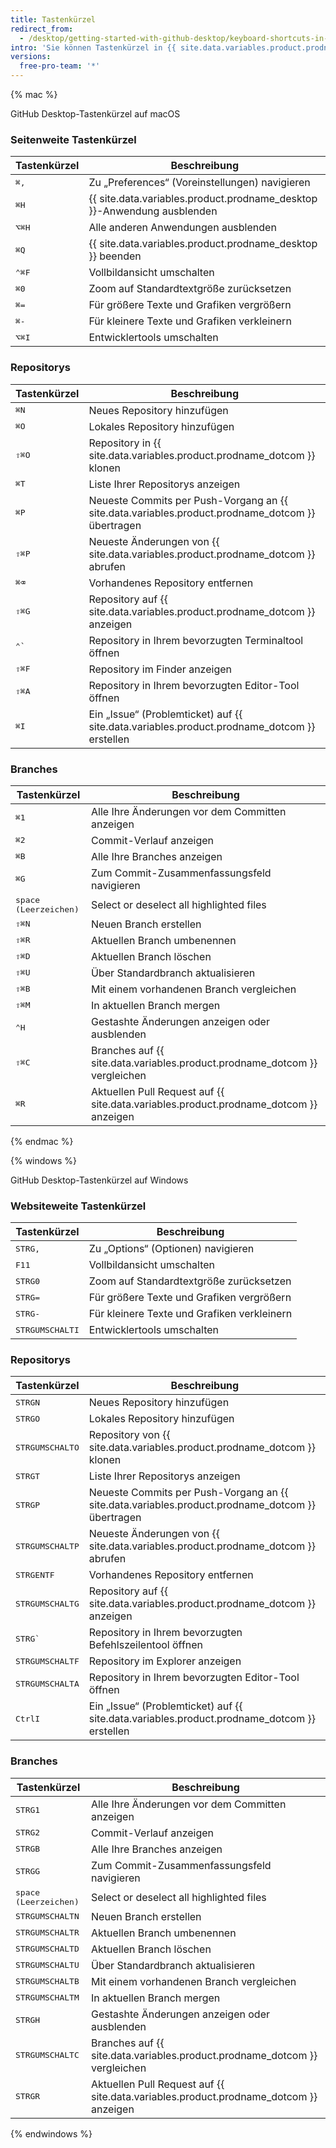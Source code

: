 ```yaml
---
title: Tastenkürzel
redirect_from:
  - /desktop/getting-started-with-github-desktop/keyboard-shortcuts-in-github-desktop/
intro: 'Sie können Tastenkürzel in {{ site.data.variables.product.prodname_desktop }} verwenden.'
versions:
  free-pro-team: '*'
---
```


{% mac %}

GitHub Desktop-Tastenkürzel auf macOS

### Seitenweite Tastenkürzel

| Tastenkürzel                         | Beschreibung                                                            |
| ------------------------------------ | ----------------------------------------------------------------------- |
| <kbd>⌘</kbd><kbd>,</kbd>             | Zu „Preferences“ (Voreinstellungen) navigieren                          |
| <kbd>⌘</kbd><kbd>H</kbd>             | {{ site.data.variables.product.prodname_desktop }}-Anwendung ausblenden |
| <kbd>⌥</kbd><kbd>⌘</kbd><kbd>H</kbd> | Alle anderen Anwendungen ausblenden                                     |
| <kbd>⌘</kbd><kbd>Q</kbd>             | {{ site.data.variables.product.prodname_desktop }} beenden              |
| <kbd>⌃</kbd><kbd>⌘</kbd><kbd>F</kbd> | Vollbildansicht umschalten                                              |
| <kbd>⌘</kbd><kbd>0</kbd>             | Zoom auf Standardtextgröße zurücksetzen                                 |
| <kbd>⌘</kbd><kbd>=</kbd>             | Für größere Texte und Grafiken vergrößern                               |
| <kbd>⌘</kbd><kbd>-</kbd>             | Für kleinere Texte und Grafiken verkleinern                             |
| <kbd>⌥</kbd><kbd>⌘</kbd><kbd>I</kbd> | Entwicklertools umschalten                                              |

### Repositorys

| Tastenkürzel                         | Beschreibung                                                                                     |
| ------------------------------------ | ------------------------------------------------------------------------------------------------ |
| <kbd>⌘</kbd><kbd>N</kbd>             | Neues Repository hinzufügen                                                                      |
| <kbd>⌘</kbd><kbd>O</kbd>             | Lokales Repository hinzufügen                                                                    |
| <kbd>⇧</kbd><kbd>⌘</kbd><kbd>O</kbd> | Repository in {{ site.data.variables.product.prodname_dotcom }} klonen                           |
| <kbd>⌘</kbd><kbd>T</kbd>             | Liste Ihrer Repositorys anzeigen                                                                 |
| <kbd>⌘</kbd><kbd>P</kbd>             | Neueste Commits per Push-Vorgang an {{ site.data.variables.product.prodname_dotcom }} übertragen |
| <kbd>⇧</kbd><kbd>⌘</kbd><kbd>P</kbd> | Neueste Änderungen von {{ site.data.variables.product.prodname_dotcom }} abrufen                 |
| <kbd>⌘</kbd><kbd>⌫</kbd>             | Vorhandenes Repository entfernen                                                                 |
| <kbd>⇧</kbd><kbd>⌘</kbd><kbd>G</kbd> | Repository auf {{ site.data.variables.product.prodname_dotcom }} anzeigen                        |
| <kbd>⌃</kbd><kbd>&grave;</kbd>       | Repository in Ihrem bevorzugten Terminaltool öffnen                                              |
| <kbd>⇧</kbd><kbd>⌘</kbd><kbd>F</kbd> | Repository im Finder anzeigen                                                                    |
| <kbd>⇧</kbd><kbd>⌘</kbd><kbd>A</kbd> | Repository in Ihrem bevorzugten Editor-Tool öffnen                                               |
| <kbd>⌘</kbd><kbd>I</kbd>             | Ein „Issue“ (Problemticket) auf {{ site.data.variables.product.prodname_dotcom }} erstellen      |

### Branches

| Tastenkürzel                         | Beschreibung                                                                          |
| ------------------------------------ | ------------------------------------------------------------------------------------- |
| <kbd>⌘</kbd><kbd>1</kbd>             | Alle Ihre Änderungen vor dem Committen anzeigen                                       |
| <kbd>⌘</kbd><kbd>2</kbd>             | Commit-Verlauf anzeigen                                                               |
| <kbd>⌘</kbd><kbd>B</kbd>             | Alle Ihre Branches anzeigen                                                           |
| <kbd>⌘</kbd><kbd>G</kbd>             | Zum Commit-Zusammenfassungsfeld navigieren                                            |
| <kbd>space (Leerzeichen)</kbd>       | Select or deselect all highlighted files                                              |
| <kbd>⇧</kbd><kbd>⌘</kbd><kbd>N</kbd> | Neuen Branch erstellen                                                                |
| <kbd>⇧</kbd><kbd>⌘</kbd><kbd>R</kbd> | Aktuellen Branch umbenennen                                                           |
| <kbd>⇧</kbd><kbd>⌘</kbd><kbd>D</kbd> | Aktuellen Branch löschen                                                              |
| <kbd>⇧</kbd><kbd>⌘</kbd><kbd>U</kbd> | Über Standardbranch aktualisieren                                                     |
| <kbd>⇧</kbd><kbd>⌘</kbd><kbd>B</kbd> | Mit einem vorhandenen Branch vergleichen                                              |
| <kbd>⇧</kbd><kbd>⌘</kbd><kbd>M</kbd> | In aktuellen Branch mergen                                                            |
| <kbd>⌃</kbd><kbd>H</kbd>             | Gestashte Änderungen anzeigen oder ausblenden                                         |
| <kbd>⇧</kbd><kbd>⌘</kbd><kbd>C</kbd> | Branches auf {{ site.data.variables.product.prodname_dotcom }} vergleichen            |
| <kbd>⌘</kbd><kbd>R</kbd>             | Aktuellen Pull Request auf {{ site.data.variables.product.prodname_dotcom }} anzeigen |

{% endmac %}

{% windows %}

GitHub Desktop-Tastenkürzel auf Windows

### Websiteweite Tastenkürzel

| Tastenkürzel                                   | Beschreibung                                |
| ---------------------------------------------- | ------------------------------------------- |
| <kbd>STRG</kbd><kbd>,</kbd>                    | Zu „Options“ (Optionen) navigieren          |
| <kbd>F11</kbd>                                 | Vollbildansicht umschalten                  |
| <kbd>STRG</kbd><kbd>0</kbd>                    | Zoom auf Standardtextgröße zurücksetzen     |
| <kbd>STRG</kbd><kbd>=</kbd>                    | Für größere Texte und Grafiken vergrößern   |
| <kbd>STRG</kbd><kbd>-</kbd>                    | Für kleinere Texte und Grafiken verkleinern |
| <kbd>STRG</kbd><kbd>UMSCHALT</kbd><kbd>I</kbd> | Entwicklertools umschalten                  |

### Repositorys

| Tastenkürzel                                   | Beschreibung                                                                                     |
| ---------------------------------------------- | ------------------------------------------------------------------------------------------------ |
| <kbd>STRG</kbd><kbd>N</kbd>                    | Neues Repository hinzufügen                                                                      |
| <kbd>STRG</kbd><kbd>O</kbd>                    | Lokales Repository hinzufügen                                                                    |
| <kbd>STRG</kbd><kbd>UMSCHALT</kbd><kbd>O</kbd> | Repository von {{ site.data.variables.product.prodname_dotcom }} klonen                          |
| <kbd>STRG</kbd><kbd>T</kbd>                    | Liste Ihrer Repositorys anzeigen                                                                 |
| <kbd>STRG</kbd><kbd>P</kbd>                    | Neueste Commits per Push-Vorgang an {{ site.data.variables.product.prodname_dotcom }} übertragen |
| <kbd>STRG</kbd><kbd>UMSCHALT</kbd><kbd>P</kbd> | Neueste Änderungen von {{ site.data.variables.product.prodname_dotcom }} abrufen                 |
| <kbd>STRG</kbd><kbd>ENTF</kbd>                 | Vorhandenes Repository entfernen                                                                 |
| <kbd>STRG</kbd><kbd>UMSCHALT</kbd><kbd>G</kbd> | Repository auf {{ site.data.variables.product.prodname_dotcom }} anzeigen                        |
| <kbd>STRG</kbd><kbd>&grave;</kbd>              | Repository in Ihrem bevorzugten Befehlszeilentool öffnen                                         |
| <kbd>STRG</kbd><kbd>UMSCHALT</kbd><kbd>F</kbd> | Repository im Explorer anzeigen                                                                  |
| <kbd>STRG</kbd><kbd>UMSCHALT</kbd><kbd>A</kbd> | Repository in Ihrem bevorzugten Editor-Tool öffnen                                               |
| <kbd>Ctrl</kbd><kbd>I</kbd>                    | Ein „Issue“ (Problemticket) auf {{ site.data.variables.product.prodname_dotcom }} erstellen      |

### Branches

| Tastenkürzel                                   | Beschreibung                                                                          |
| ---------------------------------------------- | ------------------------------------------------------------------------------------- |
| <kbd>STRG</kbd><kbd>1</kbd>                    | Alle Ihre Änderungen vor dem Committen anzeigen                                       |
| <kbd>STRG</kbd><kbd>2</kbd>                    | Commit-Verlauf anzeigen                                                               |
| <kbd>STRG</kbd><kbd>B</kbd>                    | Alle Ihre Branches anzeigen                                                           |
| <kbd>STRG</kbd><kbd>G</kbd>                    | Zum Commit-Zusammenfassungsfeld navigieren                                            |
| <kbd>space (Leerzeichen)</kbd>                 | Select or deselect all highlighted files                                              |
| <kbd>STRG</kbd><kbd>UMSCHALT</kbd><kbd>N</kbd> | Neuen Branch erstellen                                                                |
| <kbd>STRG</kbd><kbd>UMSCHALT</kbd><kbd>R</kbd> | Aktuellen Branch umbenennen                                                           |
| <kbd>STRG</kbd><kbd>UMSCHALT</kbd><kbd>D</kbd> | Aktuellen Branch löschen                                                              |
| <kbd>STRG</kbd><kbd>UMSCHALT</kbd><kbd>U</kbd> | Über Standardbranch aktualisieren                                                     |
| <kbd>STRG</kbd><kbd>UMSCHALT</kbd><kbd>B</kbd> | Mit einem vorhandenen Branch vergleichen                                              |
| <kbd>STRG</kbd><kbd>UMSCHALT</kbd><kbd>M</kbd> | In aktuellen Branch mergen                                                            |
| <kbd>STRG</kbd><kbd>H</kbd>                    | Gestashte Änderungen anzeigen oder ausblenden                                         |
| <kbd>STRG</kbd><kbd>UMSCHALT</kbd><kbd>C</kbd> | Branches auf {{ site.data.variables.product.prodname_dotcom }} vergleichen            |
| <kbd>STRG</kbd><kbd>R</kbd>                    | Aktuellen Pull Request auf {{ site.data.variables.product.prodname_dotcom }} anzeigen |

{% endwindows %}
